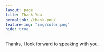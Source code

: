 ```yaml
---
layout: page
title: Thank You
permalink: /thank-you/
feature-img: "img/color.png"
hide: true
---
```


Thanks, I look forward to speaking with you.
